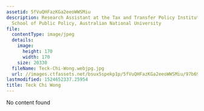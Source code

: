 ```yaml
---
assetid: 5fVuQHFazKGa2eeoWWSMiu
description: Research Assistant at the Tax and Transfer Policy Institute, Crawford
  School of Public Policy, Australian National University
file:
  contentType: image/jpeg
  details:
    image:
      height: 170
      width: 170
    size: 20330
  fileName: Teck-Chi-Wong.webjpg.jpg
  url: //images.ctfassets.net/bsux5spekp1p/5fVuQHFazKGa2eeoWWSMiu/97b698f99c1c84556ffd69f7908aa837/Teck-Chi-Wong.webjpg.jpg
lastmodified: 1524652337.25954
title: Teck Chi Wong
---
```

No content found
